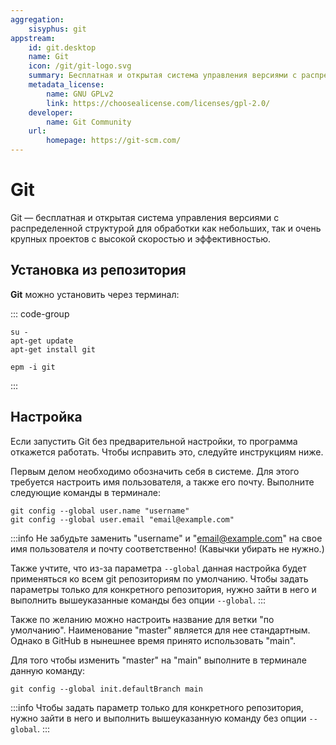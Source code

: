 ```yaml
---
aggregation:
    sisyphus: git
appstream:
    id: git.desktop
    name: Git
    icon: /git/git-logo.svg
    summary: Бесплатная и открытая система управления версиями с распределенной структурой.
    metadata_license:
        name: GNU GPLv2
        link: https://choosealicense.com/licenses/gpl-2.0/
    developer:
        name: Git Community
    url:
        homepage: https://git-scm.com/
---
```




# Git

Git — бесплатная и открытая система управления версиями с распределенной структурой для обработки как небольших, так и очень крупных проектов с высокой скоростью и эффективностью.

## Установка из репозитория

**Git** можно установить через терминал:

::: code-group

```shell[apt-get]
su -
apt-get update
apt-get install git
```
```shell[epm]
epm -i git
```
:::

## Настройка

Если запустить Git без предварительной настройки, то программа откажется работать. Чтобы исправить это, следуйте инструкциям ниже.

Первым делом необходимо обозначить себя в системе. Для этого требуется настроить имя пользователя, а также его почту. Выполните следующие команды в терминале:

```shell
git config --global user.name "username"
git config --global user.email "email@example.com"
```

:::info
Не забудьте заменить "username" и "email@example.com" на свое имя пользователя и почту соответственно! (Кавычки убирать не нужно.)

Также учтите, что из-за параметра `--global` данная настройка будет применяться ко всем git репозиториям по умолчанию.
Чтобы задать параметры только для конкретного репозитория, нужно зайти в него и выполнить вышеуказанные команды без опции `--global`.
:::

Также по желанию можно настроить название для ветки "по умолчанию". Наименование "master" является для нее стандартным.
Однако в GitHub в нынешнее время принято использовать "main".

Для того чтобы изменить "master" на "main" выполните в терминале данную команду:
```shell
git config --global init.defaultBranch main
```
:::info
Чтобы задать параметр только для конкретного репозитория, нужно зайти в него и выполнить вышеуказанную команду без опции `--global`.
:::
